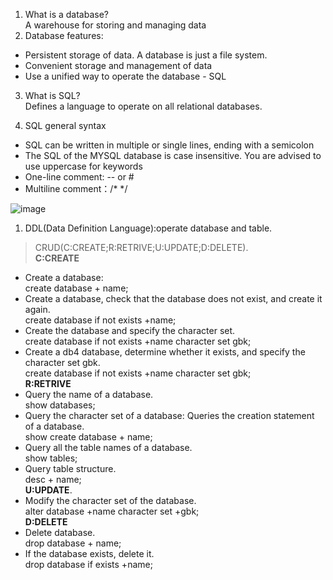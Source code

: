 1. What is a database?  
A warehouse for storing and managing data  
2. Database features:
- Persistent storage of data. A database is just a file system.
- Convenient storage and management of data
- Use a unified way to operate the database - SQL

3. What is SQL?  
Defines a language to operate on all relational databases. 

4. SQL general syntax  
- SQL can be written in multiple or single lines, ending with a semicolon  
- The SQL of the MYSQL database is case insensitive. You are advised to use uppercase for keywords  
- One-line comment: --  or # 
- Multiline comment：/* */


![image](https://user-images.githubusercontent.com/88880169/221164616-0d8b4891-86e2-48ab-bcf8-d0faeaf3595d.png)


1. DDL(Data Definition Language):operate database and table. 
> CRUD(C:CREATE;R:RETRIVE;U:UPDATE;D:DELETE).    
<b>C:CREATE</b>  
- Create a database:   
  create database + name;   
- Create a database, check that the database does not exist, and create it again.   
 create database if not exists +name;   
- Create the database and specify the character set.    
  create database if not exists +name character set gbk;    
- Create a db4 database, determine whether it exists, and specify the character set gbk.   
  create database if not exists +name character set gbk;    
<b> R:RETRIVE</b>
- Query the name of a database.      
  show databases;
- Query the character set of a database: Queries the creation statement of a database.     
  show create database + name;   
- Query all the table names of a database.  
  show tables;   
- Query table structure.        
  desc + name;   
<b>U:UPDATE</b>.  
- Modify the character set of the database.  
  alter database +name character set +gbk;      
<b>D:DELETE</b>
- Delete database.  
  drop database + name;
- If the database exists, delete it.  
  drop database if exists +name;
